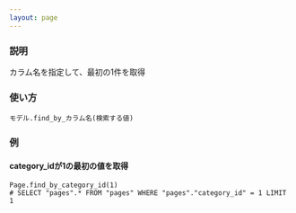 ```yaml
---
layout: page
---
```

### 説明
カラム名を指定して、最初の1件を取得

### 使い方
    モデル.find_by_カラム名(検索する値)

### 例
#### category_idが1の最初の値を取得
    Page.find_by_category_id(1)
    # SELECT "pages".* FROM "pages" WHERE "pages"."category_id" = 1 LIMIT 1